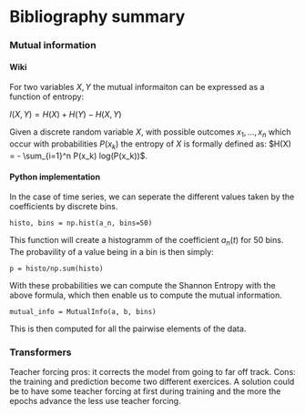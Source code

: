 # Bibliography summary

### Mutual information

#### Wiki 
For two variables $X,Y$ the mutual informaiton can be expressed as a function of entropy:

$I(X,Y) = H(X) + H(Y) - H(X,Y)$

Given a discrete random variable $X$, with possible outcomes $x_1, ..., x_n$ which  occur with probabilities $P( x_k )$  the entropy of $X$ is formally defined as: $H(X) = - \sum_{i=1}^n P(x_k) log(P(x_k))$.

#### Python implementation 

In the case of time series, we can seperate the different values taken by the coefficients by discrete bins. 

    histo, bins = np.hist(a_n, bins=50)

This function will create a histogramm of the coefficient $a_n(t)$ for 50 bins. The probavility of a value being in a bin is then simply:

    p = histo/np.sum(histo)

With these probabilities we can compute the Shannon Entropy with the above formula, which then enable us to compute the mutual information.

    mutual_info = MutualInfo(a, b, bins)

This is then computed for all the pairwise elements of the data.

### Transformers

Teacher forcing pros: it corrects the model from going to far off track. Cons: the training and prediction become two different exercices. A solution could be to have some teacher forcing at first during training and the more the epochs advance the less use teacher forcing. 

